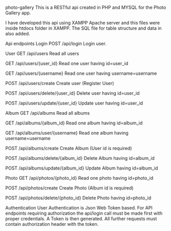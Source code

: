 photo-gallery
This is a RESTful api created in PHP and MYSQL for the Photo Gallery app.

I have developed this api using XAMPP Apache server and this files were inside htdocs folder in XAMPP. The SQL file for table structure and data in also added.

Api endpoints
Login
POST /api/login Login user.

User
GET /api/users Read all users

GET /api/users/{user_id} Read one user having id=user_id

GET /api/users/{username} Read one user having username=username

POST /api/users/create Create user (Register User)

POST /api/users/delete/{user_id} Delete user having id=user_id

POST /api/users/update/{user_id} Update user having id=user_id

Album
GET /api/albums Read all albums

GET /api/albums/{album_id} Read one album having id=album_id

GET /api/albums/user/{username} Read one album having username=username

POST /api/albums/create Create Album (User id is required)

POST /api/albums/delete/{album_id} Delete Album having id=album_id

POST /api/albums/update/{album_id} Update Album having id=album_id

Photo
GET /api/photos/{photo_id} Read one photo having id=photo_id

POST /api/photos/create Create Photo (Album id is required)

POST /api/photos/delete/{photo_id} Delete Photo having id=photo_id

Authentication
User Authentication is Json Web Token based. For API endpoints requiring authorization the api/login call must be made first with proper credentials. A Token is then generated. All further requests must contain authorization header with the token.
